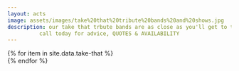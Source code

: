 ```yaml
---
layout: acts
image: assets/images/take%20that%20tribute%20bands%20and%20shows.jpg
description: our take that trbute bands are as close as you'll get to the successful band  who've have had 56 number one singles and 39 number one albums, and received eight Brit Awards—winning awards for Best British Group and Best British Live Act. true pros these bands are five star and guaranteed to sell out tickets at your venue. <hr>
          call today for advice, QUOTES & AVAILABILITY
---
```


<div class="row mt-4 mb-4">
  {% for item in site.data.take-that %}
    <div class="col-md-4 mb-5">
      <div class="card border-0 shadow h-100">
        <a href="/acts/{{ item.title | slugify }}">
          <img class="card-img-top" src="{{ item.image_src }}" alt="" />
        </a>
         <!-- <div class="card-body">
          <p class="card-text">{{ item.description }}</p>
        </div> -->
      </div>
    </div>
  {% endfor %}
</div>
